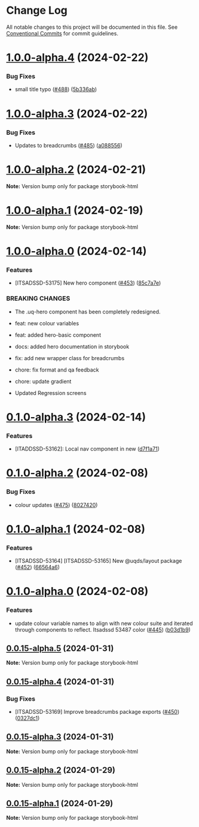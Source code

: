 # Change Log

All notable changes to this project will be documented in this file.
See [Conventional Commits](https://conventionalcommits.org) for commit guidelines.

# [1.0.0-alpha.4](https://github.com/uq-its-ss/design-system/compare/storybook-html@1.0.0-alpha.3...storybook-html@1.0.0-alpha.4) (2024-02-22)

### Bug Fixes

- small title typo ([#488](https://github.com/uq-its-ss/design-system/issues/488)) ([5b336ab](https://github.com/uq-its-ss/design-system/commit/5b336ab4b60f83276e7adf373ee02279e35fa9e3))

# [1.0.0-alpha.3](https://github.com/uq-its-ss/design-system/compare/storybook-html@1.0.0-alpha.2...storybook-html@1.0.0-alpha.3) (2024-02-22)

### Bug Fixes

- Updates to breadcrumbs ([#485](https://github.com/uq-its-ss/design-system/issues/485)) ([a088556](https://github.com/uq-its-ss/design-system/commit/a088556ae4e3fa97ac3c58af30c0974e0a009e7f))

# [1.0.0-alpha.2](https://github.com/uq-its-ss/design-system/compare/storybook-html@1.0.0-alpha.1...storybook-html@1.0.0-alpha.2) (2024-02-21)

**Note:** Version bump only for package storybook-html

# [1.0.0-alpha.1](https://github.com/uq-its-ss/design-system/compare/storybook-html@1.0.0-alpha.0...storybook-html@1.0.0-alpha.1) (2024-02-19)

**Note:** Version bump only for package storybook-html

# [1.0.0-alpha.0](https://github.com/uq-its-ss/design-system/compare/storybook-html@0.1.0-alpha.3...storybook-html@1.0.0-alpha.0) (2024-02-14)

### Features

- [ITSADSSD-53175] New hero component ([#453](https://github.com/uq-its-ss/design-system/issues/453)) ([85c7a7e](https://github.com/uq-its-ss/design-system/commit/85c7a7ef5edd83dc196ae5546beae6094b6c390f))

### BREAKING CHANGES

- The .uq-hero component has been completely redesigned.

- feat: new colour variables

- feat: added hero-basic component

- docs: added hero documentation in storybook

- fix: add new wrapper class for breadcrumbs

- chore: fix format and qa feedback

- chore: update gradient

- Updated Regression screens

# [0.1.0-alpha.3](https://github.com/uq-its-ss/design-system/compare/storybook-html@0.1.0-alpha.2...storybook-html@0.1.0-alpha.3) (2024-02-14)

### Features

- [ITADDSSD-53162]: Local nav component in new ([d7f1a71](https://github.com/uq-its-ss/design-system/commit/d7f1a7196845ed12f37e258d1b24f42fb94786b1))

# [0.1.0-alpha.2](https://github.com/uq-its-ss/design-system/compare/storybook-html@0.1.0-alpha.1...storybook-html@0.1.0-alpha.2) (2024-02-08)

### Bug Fixes

- colour updates ([#475](https://github.com/uq-its-ss/design-system/issues/475)) ([8027420](https://github.com/uq-its-ss/design-system/commit/802742063fa8f412e7595444564a436cfad096cd))

# [0.1.0-alpha.1](https://github.com/uq-its-ss/design-system/compare/storybook-html@0.1.0-alpha.0...storybook-html@0.1.0-alpha.1) (2024-02-08)

### Features

- [ITSADSSD-53164] [ITSADSSD-53165] New @uqds/layout package ([#452](https://github.com/uq-its-ss/design-system/issues/452)) ([66564a6](https://github.com/uq-its-ss/design-system/commit/66564a6dd7a220a33ef8f1b0d1bf0bd6a7bb53b7))

# [0.1.0-alpha.0](https://github.com/uq-its-ss/design-system/compare/storybook-html@0.0.15-alpha.5...storybook-html@0.1.0-alpha.0) (2024-02-08)

### Features

- update colour variable names to align with new colour suite and iterated through components to reflect. Itsadssd 53487 color ([#445](https://github.com/uq-its-ss/design-system/issues/445)) ([b03d1b9](https://github.com/uq-its-ss/design-system/commit/b03d1b9a7944f4552750706b276405b0988abf90))

## [0.0.15-alpha.5](https://github.com/uq-its-ss/design-system/compare/storybook-html@0.0.15-alpha.4...storybook-html@0.0.15-alpha.5) (2024-01-31)

**Note:** Version bump only for package storybook-html

## [0.0.15-alpha.4](https://github.com/uq-its-ss/design-system/compare/storybook-html@0.0.15-alpha.3...storybook-html@0.0.15-alpha.4) (2024-01-31)

### Bug Fixes

- [ITSADSSD-53169] Improve breadcrumbs package exports ([#450](https://github.com/uq-its-ss/design-system/issues/450)) ([0327dc1](https://github.com/uq-its-ss/design-system/commit/0327dc1136f5ab9c3c15d72fe220c44f4f4d533e))

## [0.0.15-alpha.3](https://github.com/uq-its-ss/design-system/compare/storybook-html@0.0.15-alpha.2...storybook-html@0.0.15-alpha.3) (2024-01-31)

**Note:** Version bump only for package storybook-html

## [0.0.15-alpha.2](https://github.com/uq-its-ss/design-system/compare/storybook-html@0.0.15-alpha.1...storybook-html@0.0.15-alpha.2) (2024-01-29)

**Note:** Version bump only for package storybook-html

## [0.0.15-alpha.1](https://github.com/uq-its-ss/design-system/compare/storybook-html@0.0.15-alpha.0...storybook-html@0.0.15-alpha.1) (2024-01-29)

**Note:** Version bump only for package storybook-html
